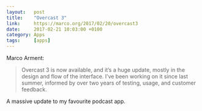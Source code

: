 ```yaml
---
layout:   post
title:    "Overcast 3"
link:     https://marco.org/2017/02/20/overcast3
date:     2017-02-21 10:03:00 +0100
category: Apps
tags:     [apps]
---
```


Marco Arment:

>Overcast 3 is now available, and it’s a huge update, mostly in the design and flow of the interface. I’ve been working on it since last summer, informed by over two years of testing, usage, and customer feedback.

A massive update to my favourite podcast app. 
